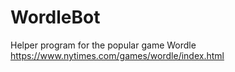 # WordleBot
Helper program for the popular game Wordle https://www.nytimes.com/games/wordle/index.html
